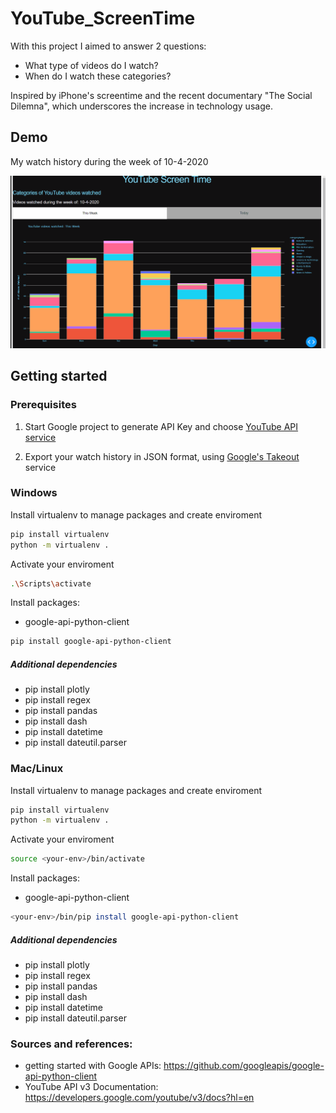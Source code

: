 # YouTube_ScreenTime

With this project I aimed to answer 2 questions: 
- What type of videos do I watch? 
- When do I watch these categories? 

Inspired by iPhone's screentime and the recent documentary "The Social Dilemna", which underscores the increase in technology usage.

## Demo
My watch history during the week of 10-4-2020 

![Alt Text](./demo/screentime_demo_v2.gif)


## Getting started 

### Prerequisites
1) Start Google project to generate API Key and choose [YouTube API service](https://console.developers.google.com/)

2) Export your watch history in JSON format, using [Google's Takeout](https://takeout.google.com/settings/takeout) service

### Windows
Install virtualenv to manage packages and create enviroment
```sh
pip install virtualenv
python -m virtualenv .
```
Activate your enviroment
```sh
.\Scripts\activate
```
Install packages:
* google-api-python-client
```sh
pip install google-api-python-client
```
##### Additional dependencies

* pip install plotly
* pip install regex
* pip install pandas
* pip install dash
* pip install datetime
* pip install dateutil.parser



### Mac/Linux
Install virtualenv to manage packages and create enviroment
```sh
pip install virtualenv
python -m virtualenv .
```
Activate your enviroment
```sh
source <your-env>/bin/activate
```
Install packages:
* google-api-python-client
```sh
<your-env>/bin/pip install google-api-python-client
```
##### Additional dependencies

* pip install plotly
* pip install regex
* pip install pandas
* pip install dash
* pip install datetime
* pip install dateutil.parser

### Sources and references:
* getting started with Google APIs: https://github.com/googleapis/google-api-python-client
* YouTube API v3 Documentation: https://developers.google.com/youtube/v3/docs?hl=en
